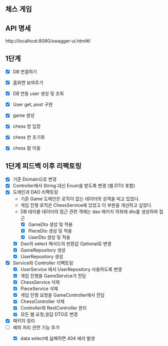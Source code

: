 ## 체스 게임
## API 명세
http://localhost:8080/swagger-ui.html#/

## 1단계
- [x] DB 연결하기
- [x] 홈화면 보여주기
- [x] DB 연동 user 생성 및 조회 
- [x] User get, post 구현
- [x] game 생성 
- [x] chess 방 입장
- [x] chess 판 초기화
- [x] chess 말 이동


## 1단계 피드백 이후 리팩토링
- [x] 기존 Domain으로 변경
- [x] Controller에서 String 대신 Enum을 받도록 변경 (웹 DTO 포함)
- [x] 도메인과 DAO 리팩토링
    - 기존 Game 도메인은 로직이 없는 데이터의 성격을 띠고 있었다.
    - 게임 진행 로직은 ChessService에 있었고 이 부분을 개선하고 싶었다.
    - DB 테이블 데이터의 접근 관련 객체는 dao 패키지 하위에 dto를 생성하여 접근 
      - [x] GameDto 생성 및 적용
      - [x] PieceDto 생성 및 적용
      - [x] UserDto 생성 및 적용
    - [x] Dao의 select 메서드의 반환값 Optional로 변경
    - [x] GameRepository 생성 
    - [x] UserRepository 생성
- [x] Service와 Controller 리팩토링
    - [x] UserService 에서 UserRepository 사용하도록 변경
    - [x] 게임 진행을 GameService가 전담 
    - [x] ChessService 삭제
    - [x] PieceService 삭제
    - [x] 게임 진행 요청을 GameController에서 전담
    - [x] ChessController 삭제
    - [x] Controller와 RestController 분리
    - [x] 모든 웹 요청,응답 DTO로 변경
- [x] 패키지 정리
- [ ] 예외 처리 관련 기능 추가
    - [x] data select에 싪패하면 404 에러 발생
 

